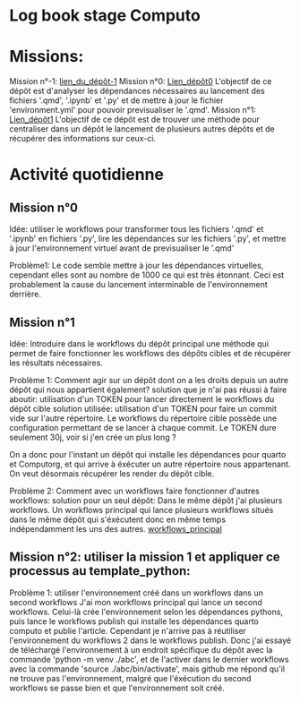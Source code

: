 # Log book stage Computo

# Missions:

Mission n°-1: [lien_du_dépôt-1]()
Mission n°0: [Lien_dépôt0](https://github.com/Qufst/Maj_yml)
L'objectif de ce dépôt est d'analyser les dépendances nécessaires au lancement des fichiers '.qmd', '.ipynb' et '.py' et de mettre à jour le fichier 'environment.yml' pour pouvoir previsualiser le '.qmd'. 
Mission n°1: [Lien_dépôt1](https://github.com/Qufst/test-imbrication-de-workflows)
L'objectif de ce dépôt est de trouver une méthode pour centraliser dans un dépôt le lancement de plusieurs autres dépôts et de récupérer des informations sur ceux-ci.

# Activité quotidienne

## Mission n°0

Idée: utiliser le workflows pour transformer tous les fichiers '.qmd' et '.ipynb' en fichiers '.py', lire les dépendances sur les fichiers '.py', et mettre à jour l'environnement virtuel avant de previsualiser le '.qmd'

Problème1: Le code semble mettre à jour les dépendances virtuelles, cependant elles sont au nombre de 1000 ce qui est très étonnant. Ceci est probablement la cause du lancement interminable de l'environnement derrière. 


## Mission n°1

Idée: Introduire dans le workflows du dépôt principal une méthode qui permet de faire fonctionner les workflows des dépôts cibles et de récupérer les résultats nécessaires.

Problème 1: Comment agir sur un dépôt dont on a les droits depuis un autre dépôt qui nous appartient également?
solution que je n'ai pas réussi à faire aboutir: utilisation d'un TOKEN pour lancer directement le workflows du dépôt cible
solution utilisée: utilisation d'un TOKEN pour faire un commit vide sur l'autre répertoire. Le workflows du répertoire cible possède une configuration permettant de se lancer à chaque commit.
Le TOKEN dure seulement 30j, voir si j'en crée un plus long ?

On a donc pour l'instant un dépôt qui installe les dépendances pour quarto et Computorg, et qui arrive à éxécuter un autre répertoire nous appartenant. On veut désormais récupérer les render du dépôt cible.

Problème 2: Comment avec un workflows faire fonctionner d'autres workflows:
solution pour un seul dépôt: Dans le même dépôt j'ai plusieurs workflows. Un workflows principal qui lance plusieurs workflows situés dans le même dépôt qui s'éxécutent donc en même temps indépendamment les uns des autres. [workflows_principal](https://github.com/Qufst/test-imbrication-de-workflows/.github/workflows/main_workflows.yml)

## Mission n°2: utiliser la mission 1 et appliquer ce processus au template_python:

Problème 1: utiliser l'environnement créé dans un workflows dans un second workflows
J'ai mon workflows principal qui lance un second workflows. Celui-là crée l'environnement selon les dépendances pythons, puis lance le workflows publish qui installe les dépendances quarto computo et publie l'article. Cependant je n'arrive pas à réutiliser l'environnement du workflows 2 dans le workflows publish. Donc j'ai essayé de téléchargé l'environnement à un endroit spécifique du dépôt avec la commande 'python -m venv ./abc', et de l'activer dans le dernier workflows avec la commande 'source ./abc/bin/activate', mais github me répond qu'il ne trouve pas l'environnement, malgré que l'éxécution du second workflows se passe bien et que l'environnement soit créé. 

